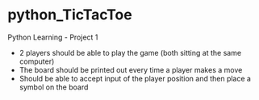 # python_TicTacToe
Python Learning - Project 1

- 2 players should be able to play the game (both sitting at the same computer)
- The board should be printed out every time a player makes a move
- Should be able to accept input of the player position and then place a symbol on the board
